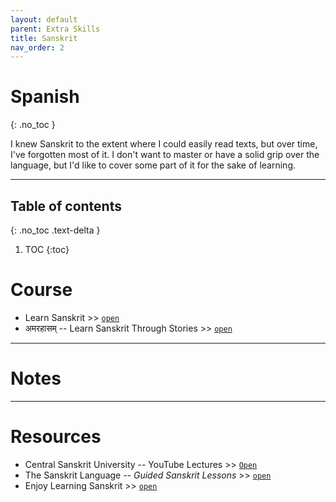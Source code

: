 ```yaml
---
layout: default
parent: Extra Skills
title: Sanskrit
nav_order: 2
---
```


# Spanish 
{: .no_toc }

I knew Sanskrit to the extent where I could easily read texts, but over time, I've forgotten most of it. I don't want to master or have a solid grip over the language, but I'd like to cover some part of it for the sake of learning.

---

## Table of contents
{: .no_toc .text-delta }

1. TOC
{:toc}

# Course

- Learn Sanskrit >> [`open`](https://www.learnsanskrit.org/resources/)
- अमरहासम् -- Learn Sanskrit Through Stories >> [`open`](https://en.amarahasa.com/)

---

# Notes

---

# Resources

- Central Sanskrit University -- YouTube Lectures >> [`Open`](http://www.sanskrit.nic.in/sanskrit_language_teaching.php#30)
- The Sanskrit Language -- *Guided Sanskrit Lessons* >> [`open`](https://www.thesanskritlanguage.com/)
- Enjoy Learning Sanskrit >> [`open`](https://enjoylearningsanskrit.com/)
